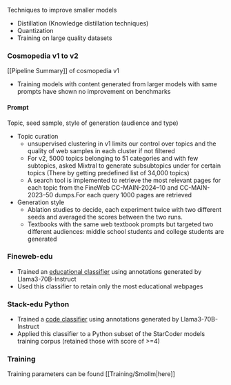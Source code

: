 Techniques to improve smaller models
- Distillation (Knowledge distillation techniques)
- Quantization
- Training on large quality datasets 

### Cosmopedia v1 to v2
[[Pipeline Summary]] of cosmopedia v1
- Training models with content generated from larger models with same prompts have shown no improvement on benchmarks

#### Prompt
Topic, seed sample, style of generation (audience and type)
- Topic curation
	- unsupervised clustering in v1 limits our control over topics and the quality of web samples in each cluster if not filtered
	- For v2, 5000 topics belonging to 51 categories and with few subtopics,  asked Mixtral to generate subsubtopics under  for certain topics (There by getting predefined list of 34,000 topics)
	- A search tool is implemented to retrieve the most relevant pages for each topic from the FineWeb CC-MAIN-2024–10 and CC-MAIN-2023–50 dumps. ​​For each query 1000 pages are retrieved
- Generation style
	- Ablation studies to decide, each experiment twice with two different seeds and averaged the scores between the two runs.
	- Textbooks with the same web textbook prompts but targeted two different audiences: middle school students and college students are generated
### Fineweb-edu
- Trained an [educational classifier](https://huggingface.co/HuggingFaceFW/fineweb-edu-classifier) using annotations generated by Llama3-70B-Instruct
- Used this classifier to retain only the most educational webpages
### Stack-edu Python
- Trained a [code classifier](https://huggingface.co/HuggingFaceTB/python-edu-scorer) using annotations generated by Llama3-70B-Instruct
- Applied this classifier to a Python subset of the StarCoder models training corpus (retained those with score of >=4)

### Training
Training parameters can be found [[Training/Smollm|here]] 
